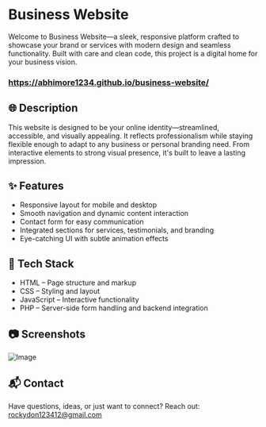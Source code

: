 # Business Website
Welcome to Business Website—a sleek, responsive platform crafted to showcase your brand or services with modern design and seamless functionality. Built with care and clean code, this project is a digital home for your business vision.
### https://abhimore1234.github.io/business-website/
## 🌐 Description
This website is designed to be your online identity—streamlined, accessible, and visually appealing. It reflects professionalism while staying flexible enough to adapt to any business or personal branding need. From interactive elements to strong visual presence, it's built to leave a lasting impression.
## ✨ Features
- Responsive layout for mobile and desktop
- Smooth navigation and dynamic content interaction
- Contact form for easy communication
- Integrated sections for services, testimonials, and branding
- Eye-catching UI with subtle animation effects
## 🔧 Tech Stack
- HTML – Page structure and markup
- CSS – Styling and layout
- JavaScript – Interactive functionality
- PHP – Server-side form handling and backend integration
## 📷 Screenshots
![Image](https://github.com/user-attachments/assets/36b409b1-a70a-479e-89a4-3759fdaab125)
## 📬 Contact
Have questions, ideas, or just want to connect?
Reach out: rockydon123412@gmail.com


